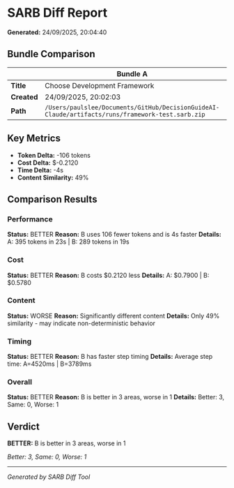 # SARB Diff Report

**Generated:** 24/09/2025, 20:04:40

## Bundle Comparison

| | Bundle A | Bundle B |
|---|----------|----------|
| **Title** | Choose Development Framework | Database Migration Strategy |
| **Created** | 24/09/2025, 20:02:03 | 24/09/2025, 20:04:31 |
| **Path** | `/Users/paulslee/Documents/GitHub/DecisionGuideAI-Claude/artifacts/runs/framework-test.sarb.zip` | `/Users/paulslee/Documents/GitHub/DecisionGuideAI-Claude/artifacts/runs/database-v1.sarb.zip` |

## Key Metrics

- **Token Delta:** -106 tokens
- **Cost Delta:** $-0.2120
- **Time Delta:** -4s
- **Content Similarity:** 49%

## Comparison Results


### Performance

**Status:** BETTER
**Reason:** B uses 106 fewer tokens and is 4s faster
**Details:** A: 395 tokens in 23s | B: 289 tokens in 19s

### Cost

**Status:** BETTER
**Reason:** B costs $0.2120 less
**Details:** A: $0.7900 | B: $0.5780

### Content

**Status:** WORSE
**Reason:** Significantly different content
**Details:** Only 49% similarity - may indicate non-deterministic behavior

### Timing

**Status:** BETTER
**Reason:** B has faster step timing
**Details:** Average step time: A=4520ms | B=3789ms

### Overall

**Status:** BETTER
**Reason:** B is better in 3 areas, worse in 1
**Details:** Better: 3, Same: 0, Worse: 1


## Verdict

**BETTER:** B is better in 3 areas, worse in 1

*Better: 3, Same: 0, Worse: 1*

---

*Generated by SARB Diff Tool*